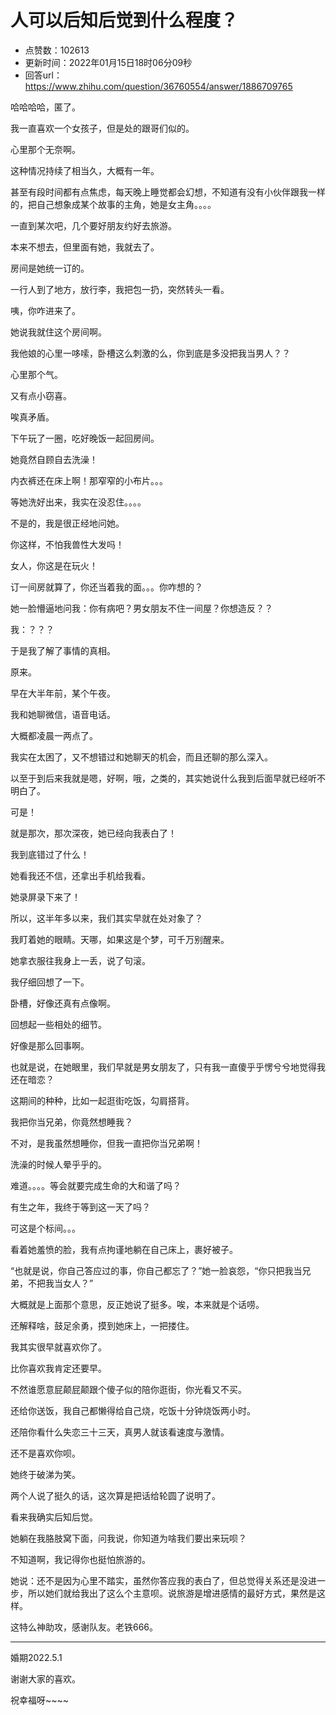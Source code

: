 # 人可以后知后觉到什么程度？
- 点赞数：102613
- 更新时间：2022年01月15日18时06分09秒
- 回答url：https://www.zhihu.com/question/36760554/answer/1886709765
<body>
 <p data-pid="UTJ0QU8Y">哈哈哈哈，匿了。</p>
 <p data-pid="oeyDlyXL">我一直喜欢一个女孩子，但是处的跟哥们似的。</p>
 <p data-pid="qCQQquXo">心里那个无奈啊。</p>
 <p data-pid="4C-t7e2p">这种情况持续了相当久，大概有一年。</p>
 <p data-pid="ivgoWcUi">甚至有段时间都有点焦虑，每天晚上睡觉都会幻想，不知道有没有小伙伴跟我一样的，把自己想象成某个故事的主角，她是女主角。。。。</p>
 <p data-pid="VAgA3v_W">一直到某次吧，几个要好朋友约好去旅游。</p>
 <p data-pid="HyY9i3ff">本来不想去，但里面有她，我就去了。</p>
 <p data-pid="qvu2xmqF">房间是她统一订的。</p>
 <p data-pid="p0-J9cZR">一行人到了地方，放行李，我把包一扔，突然转头一看。</p>
 <p data-pid="2AhhFBSp">咦，你咋进来了。</p>
 <p data-pid="LSv9RnDx">她说我就住这个房间啊。</p>
 <p data-pid="QvbQkRla">我他娘的心里一哆嗦，卧槽这么刺激的么，你到底是多没把我当男人？？</p>
 <p data-pid="8hByskab">心里那个气。</p>
 <p data-pid="PztSYgp5">又有点小窃喜。</p>
 <p data-pid="TiAapLkM">唉真矛盾。</p>
 <p data-pid="O_DBlMVh">下午玩了一圈，吃好晚饭一起回房间。</p>
 <p data-pid="kOBA1Qsr">她竟然自顾自去洗澡！</p>
 <p data-pid="JzA0QwXX">内衣裤还在床上啊！那窄窄的小布片。。。</p>
 <p data-pid="bXKvr-YP">等她洗好出来，我实在没忍住。。。。</p>
 <p data-pid="TBBIeQAr">不是的，我是很正经地问她。</p>
 <p data-pid="e1Br7pIM">你这样，不怕我兽性大发吗！</p>
 <p data-pid="LhhVRsHr">女人，你这是在玩火！</p>
 <p data-pid="V-n8Y9Rc">订一间房就算了，你还当着我的面。。。你咋想的？</p>
 <p data-pid="VMBXwF-m">她一脸懵逼地问我：你有病吧？男女朋友不住一间屋？你想造反？？</p>
 <p data-pid="xfxgB7BI">我：？？？</p>
 <p data-pid="Uol0pm3l">于是我了解了事情的真相。</p>
 <p data-pid="jRFOUSBG">原来。</p>
 <p data-pid="N2rzzCj6">早在大半年前，某个午夜。</p>
 <p data-pid="NASLJuKj">我和她聊微信，语音电话。</p>
 <p data-pid="MLkwTM15">大概都凌晨一两点了。</p>
 <p data-pid="JBZqx0nI">我实在太困了，又不想错过和她聊天的机会，而且还聊的那么深入。</p>
 <p data-pid="LsoeaFcT">以至于到后来我就是嗯，好啊，哦，之类的，其实她说什么我到后面早就已经听不明白了。</p>
 <p data-pid="__Yp2G9T">可是！</p>
 <p data-pid="gWWbnwH2">就是那次，那次深夜，她已经向我表白了！</p>
 <p data-pid="y6Ef-Y5l">我到底错过了什么！</p>
 <p data-pid="f_WC2L0d">她看我还不信，还拿出手机给我看。</p>
 <p data-pid="EbzesAv4">她录屏录下来了！</p>
 <p data-pid="W4ANgU-0">所以，这半年多以来，我们其实早就在处对象了？</p>
 <p data-pid="6a62OG2F">我盯着她的眼睛。天哪，如果这是个梦，可千万别醒来。</p>
 <p data-pid="m4FbJyIT">她拿衣服往我身上一丢，说了句滚。</p>
 <p data-pid="MmwsUjxD">我仔细回想了一下。</p>
 <p data-pid="R3Hmbd7x">卧槽，好像还真有点像啊。</p>
 <p data-pid="Zf7KSTue">回想起一些相处的细节。</p>
 <p data-pid="XUudO31O">好像是那么回事啊。</p>
 <p data-pid="g-rU2ybN">也就是说，在她眼里，我们早就是男女朋友了，只有我一直傻乎乎愣兮兮地觉得我还在暗恋？</p>
 <p data-pid="ovs36won">这期间的种种，比如一起逛街吃饭，勾肩搭背。</p>
 <p data-pid="wFaf3uwo">我把你当兄弟，你竟然想睡我？</p>
 <p data-pid="arDKrpsP">不对，是我虽然想睡你，但我一直把你当兄弟啊！</p>
 <p data-pid="LgNNdJXf">洗澡的时候人晕乎乎的。</p>
 <p data-pid="B5o2Wfsu">难道。。。。等会就要完成生命的大和谐了吗？</p>
 <p data-pid="A9GYwZby">有生之年，我终于等到这一天了吗？</p>
 <p data-pid="jeIV9nhc">可这是个标间。。。</p>
 <p data-pid="GkySgnhC">看着她羞愤的脸，我有点拘谨地躺在自己床上，裹好被子。</p>
 <p data-pid="rzSaVQjM">“也就是说，你自己答应过的事，你自己都忘了？”她一脸哀怨，“你只把我当兄弟，不把我当女人？”</p>
 <p data-pid="a1MUV94z">大概就是上面那个意思，反正她说了挺多。唉，本来就是个话唠。</p>
 <p data-pid="DCYd9E3Q">还解释啥，鼓足余勇，摸到她床上，一把搂住。</p>
 <p data-pid="eL4GBabM">我其实很早就喜欢你了。</p>
 <p data-pid="94fT6dYr">比你喜欢我肯定还要早。</p>
 <p data-pid="lgn-SvL3">不然谁愿意屁颠屁颠跟个傻子似的陪你逛街，你光看又不买。</p>
 <p data-pid="Q26vWzTO">还给你送饭，我自己都懒得给自己烧，吃饭十分钟烧饭两小时。</p>
 <p data-pid="F-4skZ4X">还陪你看什么失恋三十三天，真男人就该看速度与激情。</p>
 <p data-pid="eiDQoEX5">还不是喜欢你呗。</p>
 <p data-pid="drnay7cH">她终于破涕为笑。</p>
 <p data-pid="g0kaK0QL">两个人说了挺久的话，这次算是把话给轮圆了说明了。</p>
 <p data-pid="ls5fNqaH">看来我确实后知后觉。</p>
 <p data-pid="nQAB4tU9">她躺在我胳肢窝下面，问我说，你知道为啥我们要出来玩呗？</p>
 <p data-pid="ykY1MZmp">不知道啊，我记得你也挺怕旅游的。</p>
 <p data-pid="tsHOnZFR">她说：还不是因为心里不踏实，虽然你答应我的表白了，但总觉得关系还是没进一步，所以她们就给我出了这么个主意呗。说旅游是增进感情的最好方式，果然是这样。</p>
 <p data-pid="jPXsVRJT">这特么神助攻，感谢队友。老铁666。</p>
 <hr>
 <p data-pid="94VawoBZ">婚期2022.5.1</p>
 <p data-pid="04Z4L6jN">谢谢大家的喜欢。</p>
 <p data-pid="7FSeWdj9">祝幸福呀~~~~</p>
</body>